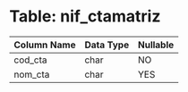 # Table: nif_ctamatriz

| Column Name | Data Type | Nullable |
|-------------|-----------|----------|
| cod_cta | char | NO |
| nom_cta | char | YES |
